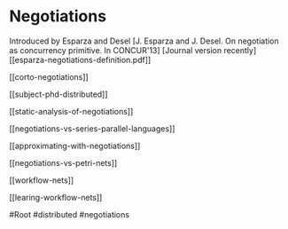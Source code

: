 # Negotiations

Introduced by Esparza and Desel
[J. Esparza and J. Desel. On negotiation as concurrency primitive. In CONCUR'13]
[Journal version recently]
[[esparza-negotiations-definition.pdf]]

[[corto-negotiations]]

[[subject-phd-distributed]]

[[static-analysis-of-negotiations]]

[[negotiations-vs-series-parallel-languages]]

[[approximating-with-negotiations]]

[[negotiations-vs-petri-nets]]

[[workflow-nets]]

[[learing-workflow-nets]]



#Root
#distributed
#negotiations
